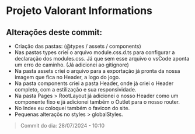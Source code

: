 # Projeto Valorant Informations

## Alterações deste commit: 
- Criação das pastas: (@types / assets / components)
- Nas pastas types criei o arquivo module.css.d.ts para configurar a declaração dos modules.css. Já que sem esse arquivo o vsCode aponta um erro de caminho. (Já adicionei ao gitignore)
- Na pasta assets criei o arquivo para a exportação já pronta da nossa imagem que fica no Header, a logo do jogo. 
- Na pasta components criei a pasta Header, onde já criei o Header completo, com a estilização e sua responsividade.
- Na pasta Pages > RootLayout já adicionei o nosso Header como um componente fixo e já adicionei também o Outlet para o nosso router.
- No Index eu coloquei também o favicon do site.
- Pequenas alteraçõs no styles > globalStyles.

> Commit do dia: 28/07/2024 - 10:10
